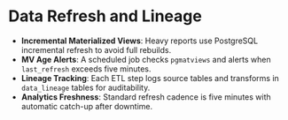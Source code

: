 # Data Refresh and Lineage

- **Incremental Materialized Views**: Heavy reports use PostgreSQL incremental refresh to avoid full rebuilds.
- **MV Age Alerts**: A scheduled job checks `pgmatviews` and alerts when `last_refresh` exceeds five minutes.
- **Lineage Tracking**: Each ETL step logs source tables and transforms in `data_lineage` tables for auditability.
- **Analytics Freshness**: Standard refresh cadence is five minutes with automatic catch-up after downtime.
